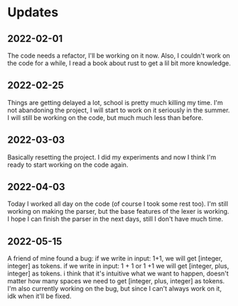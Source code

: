 # Updates

## 2022-02-01
The code needs a refactor, I'll be working on it now.
Also, I couldn't work on the code for a while, I read a book about rust to get a lil bit more knowledge.

## 2022-02-25
Things are getting delayed a lot, school is pretty much killing my time.
I'm not abandoning the project, I will start to work on it seriously in the summer.
I will still be working on the code, but much much less than before.

## 2022-03-03
Basically resetting the project. I did my experiments and now I think I'm ready to start working on the code again.

## 2022-04-03
Today I worked all day on the code (of course I took some rest too).
I'm still working on making the parser, but the base features of the lexer is working.
I hope I can finish the parser in the next days, still I don't have much time.

## 2022-05-15
A friend of mine found a bug:
if we write in input: 1+1, we will get [integer, integer] as tokens.
if we write in input: 1 + 1 or 1 +1 we will get [integer, plus, integer] as tokens.
i think that it's intuitive what we want to happen, doesn't matter how many spaces we need to get [integer, plus, integer] as tokens.
I'm also currently working on the bug, but since I can't always work on it, idk when it'll be fixed.
